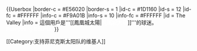 {{Userbox
  |border-c = #E56020
  |border-s = 1
  |id-c     = #1D1160
  |id-s     = 12
  |id-fc    = #FFFFFF
  |info-c   = #F9A01B
  |info-s   = 10
  |info-fc  = #FFFFFF
  |id       = The Valley
  |info     = 這個用戶是'''[[鳳凰城太陽|<span style="color: white;">鳳凰城太陽</span>]]'''的球迷。<br/><span style="color: white;">Everything Counts.</span>
}}

[[Category:支持菲尼克斯太阳队的维基人]]